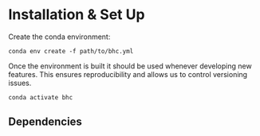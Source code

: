 # Installation & Set Up

Create the conda environment:

```
conda env create -f path/to/bhc.yml
```

Once the environment is built it should be used whenever developing new features. This ensures reproducibility and allows us to control versioning issues.

```
conda activate bhc
```


## Dependencies
